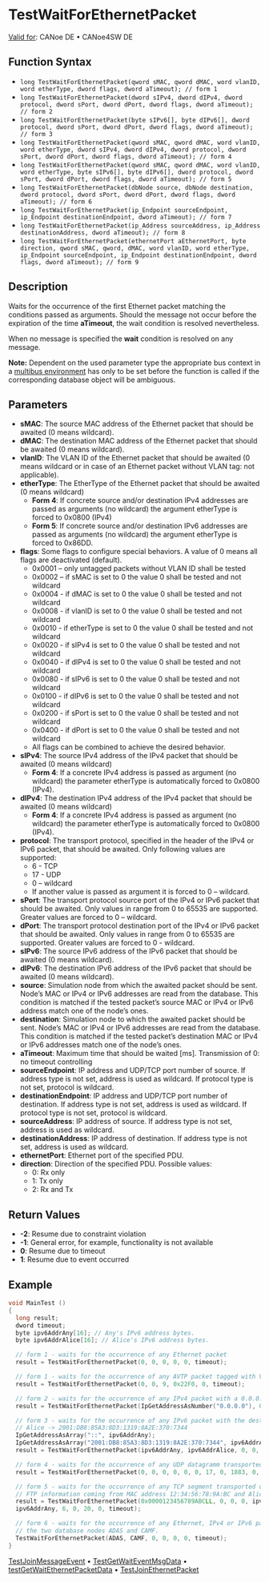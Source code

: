 # TestWaitForEthernetPacket

[Valid for](../../../Shared/FeatureAvailability.md): CANoe DE • CANoe4SW DE

## Function Syntax

- `long TestWaitForEthernetPacket(qword sMAC, qword dMAC, word vlanID, word etherType, dword flags, dword aTimeout); // form 1`
- `long TestWaitForEthernetPacket(dword sIPv4, dword dIPv4, dword protocol, dword sPort, dword dPort, dword flags, dword aTimeout); // form 2`
- `long TestWaitForEthernetPacket(byte sIPv6[], byte dIPv6[], dword protocol, dword sPort, dword dPort, dword flags, dword aTimeout); // form 3`
- `long TestWaitForEthernetPacket(qword sMAC, qword dMAC, word vlanID, word etherType, dword sIPv4, dword dIPv4, dword protocol, dword sPort, dword dPort, dword flags, dword aTimeout); // form 4`
- `long TestWaitForEthernetPacket(qword sMAC, qword dMAC, word vlanID, word etherType, byte sIPv6[], byte dIPv6[], dword protocol, dword sPort, dword dPort, dword flags, dword aTimeout); // form 5`
- `long TestWaitForEthernetPacket(dbNode source, dbNode destination, dword protocol, dword sPort, dword dPort, dword flags, dword aTimeout); // form 6`
- `long TestWaitForEthernetPacket(ip_Endpoint sourceEndpoint, ip_Endpoint destinationEndpoint, dword aTimeout); // form 7`
- `long TestWaitForEthernetPacket(ip_Address sourceAddress, ip_Address destinationAddress, dword aTimeout); // form 8`
- `long TestWaitForEthernetPacket(ethernetPort aEthernetPort, byte direction, qword sMAC, qword, dMAC, word vlanID, word etherType, ip_Endpoint sourceEndpoint, ip_Endpoint destinationEndpoint, dword flags, dword aTimeout); // form 9`

## Description

Waits for the occurrence of the first Ethernet packet matching the conditions passed as arguments. Should the message not occur before the expiration of the time **aTimeout**, the wait condition is resolved nevertheless.

When no message is specified the **wait** condition is resolved on any message.

**Note:** Dependent on the used parameter type the appropriate bus context in a [multibus environment](../../../Shared/CAPL/General/TestMultiBusEnvironment.md) has only to be set before the function is called if the corresponding database object will be ambiguous.

## Parameters

- **sMAC**: The source MAC address of the Ethernet packet that should be awaited (0 means wildcard).
- **dMAC**: The destination MAC address of the Ethernet packet that should be awaited (0 means wildcard).
- **vlanID**: The VLAN ID of the Ethernet packet that should be awaited (0 means wildcard or in case of an Ethernet packet without VLAN tag: not applicable).
- **etherType**: The EtherType of the Ethernet packet that should be awaited (0 means wildcard)
  - **Form 4**: If concrete source and/or destination IPv4 addresses are passed as arguments (no wildcard) the argument etherType is forced to 0x0800 (IPv4)
  - **Form 5**: If concrete source and/or destination IPv6 addresses are passed as arguments (no wildcard) the argument etherType is forced to 0x86DD.
- **flags**: Some flags to configure special behaviors. A value of 0 means all flags are deactivated (default).
  - 0x0001 – only untagged packets without VLAN ID shall be tested
  - 0x0002 – if sMAC is set to 0 the value 0 shall be tested and not wildcard
  - 0x0004 - if dMAC is set to 0 the value 0 shall be tested and not wildcard
  - 0x0008 - if vlanID is set to 0 the value 0 shall be tested and not wildcard
  - 0x0010 - if etherType is set to 0 the value 0 shall be tested and not wildcard
  - 0x0020 - if sIPv4 is set to 0 the value 0 shall be tested and not wildcard
  - 0x0040 - if dIPv4 is set to 0 the value 0 shall be tested and not wildcard
  - 0x0080 - if sIPv6 is set to 0 the value 0 shall be tested and not wildcard
  - 0x0100 - if dIPv6 is set to 0 the value 0 shall be tested and not wildcard
  - 0x0200 - if sPort is set to 0 the value 0 shall be tested and not wildcard
  - 0x0400 - if dPort is set to 0 the value 0 shall be tested and not wildcard
  - All flags can be combined to achieve the desired behavior.
- **sIPv4**: The source IPv4 address of the IPv4 packet that should be awaited (0 means wildcard)
  - **Form 4**: If a concrete IPv4 address is passed as argument (no wildcard) the parameter etherType is automatically forced to 0x0800 (IPv4).
- **dIPv4**: The destination IPv4 address of the IPv4 packet that should be awaited (0 means wildcard)
  - **Form 4**: If a concrete IPv4 address is passed as argument (no wildcard) the parameter etherType is automatically forced to 0x0800 (IPv4).
- **protocol**: The transport protocol, specified in the header of the IPv4 or IPv6 packet, that should be awaited. Only following values are supported:
  - 6 - TCP
  - 17 - UDP
  - 0 – wildcard
  - If another value is passed as argument it is forced to 0 – wildcard.
- **sPort**: The transport protocol source port of the IPv4 or IPv6 packet that should be awaited. Only values in range from 0 to 65535 are supported. Greater values are forced to 0 – wildcard.
- **dPort**: The transport protocol destination port of the IPv4 or IPv6 packet that should be awaited. Only values in range from 0 to 65535 are supported. Greater values are forced to 0 - wildcard.
- **sIPv6**: The source IPv6 address of the IPv6 packet that should be awaited (0 means wildcard).
- **dIPv6**: The destination IPv6 address of the IPv6 packet that should be awaited (0 means wildcard).
- **source**: Simulation node from which the awaited packet should be sent. Node’s MAC or IPv4 or IPv6 addresses are read from the database. This condition is matched if the tested packet’s source MAC or IPv4 or IPv6 address match one of the node’s ones.
- **destination**: Simulation node to which the awaited packet should be sent. Node’s MAC or IPv4 or IPv6 addresses are read from the database. This condition is matched if the tested packet’s destination MAC or IPv4 or IPv6 addresses match one of the node’s ones.
- **aTimeout**: Maximum time that should be waited [ms]. Transmission of 0: no timeout controlling
- **sourceEndpoint**: IP address and UDP/TCP port number of source. If address type is not set, address is used as wildcard. If protocol type is not set, protocol is wildcard.
- **destinationEndpoint**: IP address and UDP/TCP port number of destination. If address type is not set, address is used as wildcard. If protocol type is not set, protocol is wildcard.
- **sourceAddress**: IP address of source. If address type is not set, address is used as wildcard.
- **destinationAddress**: IP address of destination. If address type is not set, address is used as wildcard.
- **ethernetPort**: Ethernet port of the specified PDU.
- **direction**: Direction of the specified PDU. Possible values:
  - 0: Rx only
  - 1: Tx only
  - 2: Rx and Tx

## Return Values

- **-2**: Resume due to constraint violation
- **-1**: General error, for example, functionality is not available
- **0**: Resume due to timeout
- **1**: Resume due to event occurred

## Example

```c
void MainTest ()
{
  long result;
  dword timeout;
  byte ipv6AddrAny[16]; // Any's IPv6 address bytes.
  byte ipv6AddrAlice[16]; // Alice's IPv6 address bytes.

  // form 1 - waits for the occurrence of any Ethernet packet
  result = TestWaitForEthernetPacket(0, 0, 0, 0, 0, timeout);

  // form 1 - waits for the occurrence of any AVTP packet tagged with VLAN ID 9
  result = TestWaitForEthernetPacket(0, 0, 9, 0x22F0, 0, timeout);

  // form 2 - waits for the occurrence of any IPv4 packet with a 0.0.0.0 source IPv4 address
  result = TestWaitForEthernetPacket(IpGetAddressAsNumber("0.0.0.0"), 0, 0, 0, 0, 0x0020, timeout);

  // form 3 - waits for the occurrence of any IPv6 packet with the destination IPv6 address of 
  // Alice -> 2001:DB8:85A3:8D3:1319:8A2E:370:7344
  IpGetAddressAsArray("::", ipv6AddrAny);
  IpGetAddressAsArray("2001:DB8:85A3:8D3:1319:8A2E:370:7344", ipv6AddrAlice);
  result = TestWaitForEthernetPacket(ipv6AddrAny, ipv6AddrAlice, 0, 0, 0, 0, timeout);

  // form 4 - waits for the occurrence of any UDP datagramm transported over IPv4 containing MQTT information
  result = TestWaitForEthernetPacket(0, 0, 0, 0, 0, 0, 17, 0, 1883, 0, timeout);

  // form 5 - waits for the occurrence of any TCP segment transported over IPv6 containing
  // FTP information coming from MAC address 12:34:56:78:9A:BC and Alice's IPv6
  result = TestWaitForEthernetPacket(0x0000123456789ABCLL, 0, 0, 0, ipv6AddrAlice, 
  ipv6AddrAny, 6, 0, 20, 0, timeout);

  // form 6 - waits for the occurrence of any Ethernet, IPv4 or IPv6 packet exchanged between
  // the two database nodes ADAS and CAMF.
  TestWaitForEthernetPacket(ADAS, CAMF, 0, 0, 0, 0, timeout);
}
```

[TestJoinMessageEvent](CAPLfunctionTestJoinMessageEvent.md) • [TestGetWaitEventMsgData](CAPLfunctionTestGetWaitEventMsgData.md) • [testGetWaitEthernetPacketData](CAPLfunctionTestGetWaitEthernetPacketData.md) • [TestJoinEthernetPacket](CAPLfunctionTestJoinEthernetPacket.md)
